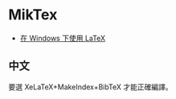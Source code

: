 # MikTex

* [在 Windows 下使用 LaTeX](http://alcom.ee.ntu.edu.tw/system/privatezone/uploads/Others/20090928145120_latex_in_Windows.pdf)

## 中文

要選 XeLaTeX+MakeIndex+BibTeX 才能正確編譯。

